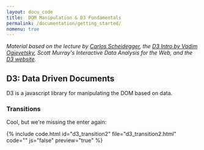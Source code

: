 ```yaml
---
layout: docu_code
title:  DOM Manipulation & D3 Fundamentals
permalink: /documentation/getting_started/
nomenu: true
---
```


*Material based on the lecture by [Carlos Scheidegger](http://cscheid.net/courses/spr15/cs444/lectures/week3.html), the [D3 Intro by Vadim Ogievetsky](http://vadim.ogievetsky.com/IntroD3/), Scott Murray's Interactive Data Analysis for the Web, and the [D3 website](http://d3js.org/).*



## D3: Data Driven Documents

D3 is a javascript library for manipulating the DOM based on data. 

### Transitions


Cool, but we're missing the enter again: 

{% include code.html id="d3_transition2" file="d3_transition2.html" code="" js="false" preview="true" %}

